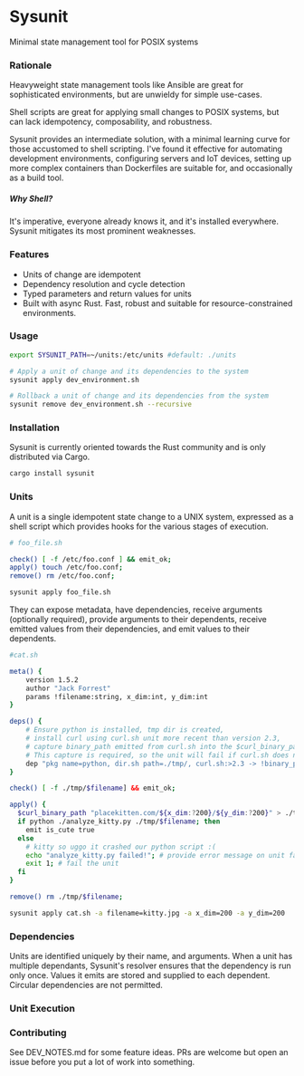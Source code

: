 # Sysunit

Minimal state management tool for POSIX systems

### Rationale

Heavyweight state management tools like Ansible are great for sophisticated environments, but are unwieldy
for simple use-cases.

Shell scripts are great for applying small changes to POSIX systems, but can lack idempotency,
composability, and robustness.

Sysunit provides an intermediate solution, with a minimal learning curve for those accustomed to shell
scripting.  I've found it effective for automating development environments, configuring servers and
IoT devices, setting up more complex containers than Dockerfiles are suitable for,
and occasionally as a build tool.

##### Why Shell?

It's imperative, everyone already knows it, and it's installed everywhere. Sysunit mitigates its most
prominent weaknesses.

### Features

- Units of change are idempotent
- Dependency resolution and cycle detection
- Typed parameters and return values for units  
- Built with async Rust. Fast, robust and suitable for resource-constrained environments.

### Usage

```sh
export SYSUNIT_PATH=~/units:/etc/units #default: ./units

# Apply a unit of change and its dependencies to the system
sysunit apply dev_environment.sh

# Rollback a unit of change and its dependencies from the system
sysunit remove dev_environment.sh --recursive
```

### Installation

Sysunit is currently oriented towards the Rust community and is only distributed via Cargo.

```sh
cargo install sysunit
```

### Units

A unit is a single idempotent state change to a UNIX system, expressed as a shell script which
provides hooks for the various stages of execution.

```sh
# foo_file.sh

check() [ -f /etc/foo.conf ] && emit_ok;
apply() touch /etc/foo.conf;
remove() rm /etc/foo.conf;
```

```sh
sysunit apply foo_file.sh
```

They can expose metadata, have dependencies, receive arguments (optionally required),
provide arguments to their dependents, receive emitted values from their dependencies,
and emit values to their dependents.

```sh
#cat.sh

meta() {
    version 1.5.2
    author "Jack Forrest"
    params !filename:string, x_dim:int, y_dim:int
}

deps() {
    # Ensure python is installed, tmp dir is created,
    # install curl using curl.sh unit more recent than version 2.3,
    # capture binary_path emitted from curl.sh into the $curl_binary_path variable.
    # This capture is required, so the unit will fail if curl.sh does not emit binary_path.
    dep "pkg name=python, dir.sh path=./tmp/, curl.sh:>2.3 -> !binary_path:curl_binary_path:string";
}

check() [ -f ./tmp/$filename] && emit_ok;

apply() {
  $curl_binary_path "placekitten.com/${x_dim:?200}/${y_dim:?200}" > ./tmp/$filename
  if python ./analyze_kitty.py ./tmp/$filename; then
    emit is_cute true
  else
    # kitty so uggo it crashed our python script :(
    echo "analyze_kitty.py failed!"; # provide error message on unit failure
    exit 1; # fail the unit
  fi
}

remove() rm ./tmp/$filename;
```

```sh
sysunit apply cat.sh -a filename=kitty.jpg -a x_dim=200 -a y_dim=200
```

### Dependencies

Units are identified uniquely by their name, and arguments.  When a unit has multiple dependants,
Sysunit's resolver ensures that the dependency is run only once.  Values it emits are stored and
supplied to each dependent.  Circular dependencies are not permitted.

### Unit Execution
### Contributing

See DEV\_NOTES.md for some feature ideas. PRs are welcome but open an issue before you put a lot of work
into something.
